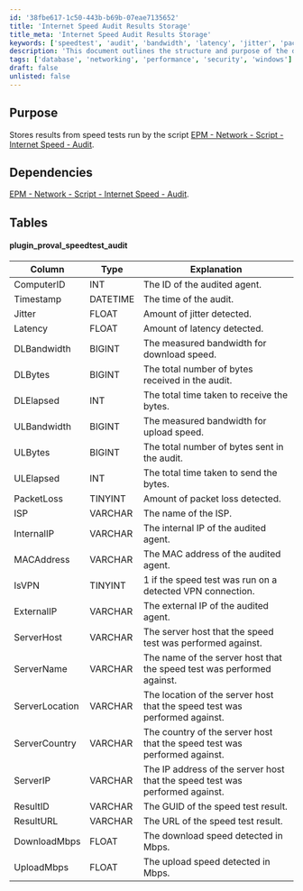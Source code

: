 ```yaml
---
id: '38fbe617-1c50-443b-b69b-07eae7135652'
title: 'Internet Speed Audit Results Storage'
title_meta: 'Internet Speed Audit Results Storage'
keywords: ['speedtest', 'audit', 'bandwidth', 'latency', 'jitter', 'packet loss', 'VPN', 'ISP']
description: 'This document outlines the structure and purpose of the database table used to store results from internet speed tests conducted by the EPM Network script. It details the dependencies, the columns in the database table, and their explanations to facilitate understanding and usage of the stored data.'
tags: ['database', 'networking', 'performance', 'security', 'windows']
draft: false
unlisted: false
---
```


## Purpose

Stores results from speed tests run by the script [EPM - Network - Script - Internet Speed - Audit](https://proval.itglue.com/DOC-5078775-9166226).

## Dependencies

[EPM - Network - Script - Internet Speed - Audit](https://proval.itglue.com/DOC-5078775-9166226).

## Tables

#### plugin_proval_speedtest_audit

| Column          | Type     | Explanation                                                                 |
|-----------------|----------|-----------------------------------------------------------------------------|
| ComputerID      | INT      | The ID of the audited agent.                                               |
| Timestamp       | DATETIME | The time of the audit.                                                    |
| Jitter          | FLOAT    | Amount of jitter detected.                                                |
| Latency         | FLOAT    | Amount of latency detected.                                               |
| DLBandwidth     | BIGINT   | The measured bandwidth for download speed.                                |
| DLBytes         | BIGINT   | The total number of bytes received in the audit.                         |
| DLElapsed       | INT      | The total time taken to receive the bytes.                               |
| ULBandwidth     | BIGINT   | The measured bandwidth for upload speed.                                  |
| ULBytes         | BIGINT   | The total number of bytes sent in the audit.                             |
| ULElapsed       | INT      | The total time taken to send the bytes.                                  |
| PacketLoss      | TINYINT  | Amount of packet loss detected.                                           |
| ISP             | VARCHAR  | The name of the ISP.                                                     |
| InternalIP      | VARCHAR  | The internal IP of the audited agent.                                    |
| MACAddress      | VARCHAR  | The MAC address of the audited agent.                                    |
| IsVPN           | TINYINT  | 1 if the speed test was run on a detected VPN connection.                |
| ExternalIP      | VARCHAR  | The external IP of the audited agent.                                    |
| ServerHost      | VARCHAR  | The server host that the speed test was performed against.               |
| ServerName      | VARCHAR  | The name of the server host that the speed test was performed against.   |
| ServerLocation  | VARCHAR  | The location of the server host that the speed test was performed against.|
| ServerCountry   | VARCHAR  | The country of the server host that the speed test was performed against. |
| ServerIP        | VARCHAR  | The IP address of the server host that the speed test was performed against.|
| ResultID        | VARCHAR  | The GUID of the speed test result.                                        |
| ResultURL       | VARCHAR  | The URL of the speed test result.                                         |
| DownloadMbps    | FLOAT    | The download speed detected in Mbps.                                      |
| UploadMbps      | FLOAT    | The upload speed detected in Mbps.                                        |
